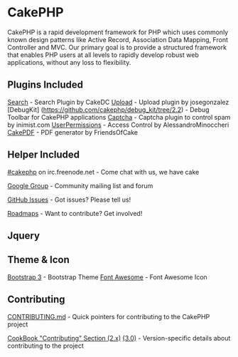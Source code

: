 # CakePHP
CakePHP is a rapid development framework for PHP which uses commonly known design patterns like Active Record, Association Data Mapping, Front Controller and MVC.
Our primary goal is to provide a structured framework that enables PHP users at all levels to rapidly develop robust web applications, without any loss to flexibility.

## Plugins Included

[Search](http://www.cakephp.org) - Search Plugin by CakeDC
[Upload](http://book.cakephp.org) - Upload plugin by josegonzalez
[DebugKit] (https://github.com/cakephp/debug_kit/tree/2.2) - Debug Toolbar for CakePHP applications
[Captcha](https://github.com/inimist/cakephp-captcha) - Captcha plugin to control spam by inimist.com
[UserPermissions](https://github.com/AlessandroMinoccheri/UserPermissions/tree/cakephp2.0) - Access Control by AlessandroMinoccheri
[CakePDF](https://github.com/FriendsOfCake/CakePdf/tree/1.0) - PDF generator by FriendsOfCake

## Helper Included

[#cakephp](http://webchat.freenode.net/?channels=#cakephp) on irc.freenode.net - Come chat with us, we have cake

[Google Group](https://groups.google.com/group/cake-php) - Community mailing list and forum

[GitHub Issues](https://github.com/cakephp/cakephp/issues) - Got issues? Please tell us!

[Roadmaps](https://github.com/cakephp/cakephp/wiki#roadmaps) - Want to contribute? Get involved!

## Jquery

## Theme & Icon
[Bootstrap 3](http://getbootstrap.com) - Bootstrap Theme
[Font Awesome](http://fontawesome.io) - Font Awesome Icon

## Contributing

[CONTRIBUTING.md](CONTRIBUTING.md) - Quick pointers for contributing to the CakePHP project

[CookBook "Contributing" Section (2.x)](http://book.cakephp.org/2.0/en/contributing.html) [(3.0)](http://book.cakephp.org/3.0/en/contributing.html) - Version-specific details about contributing to the project
